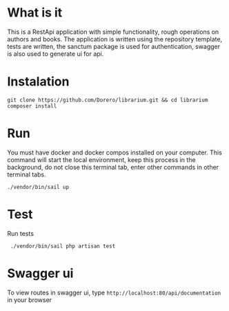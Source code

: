 # What is it

This is a RestApi application with simple functionality, rough operations on authors and books. The application is written using the repository template, tests are written, the sanctum package is used for authentication, swagger is also used to generate ui for api.

# Instalation 

 ```
 git clone https://github.com/Dorero/librarium.git && cd librarium 
 composer install
 ```

 # Run

 You must have docker and docker compos installed on your computer. This command will start the local environment, keep this process in the background, do not close this terminal tab, enter other commands in other terminal tabs.

 ```
 ./vendor/bin/sail up 
 ```

 # Test

Run tests

```
 ./vendor/bin/sail php artisan test
```

# Swagger ui

To view routes in swagger ui, type ```http://localhost:80/api/documentation``` in your browser